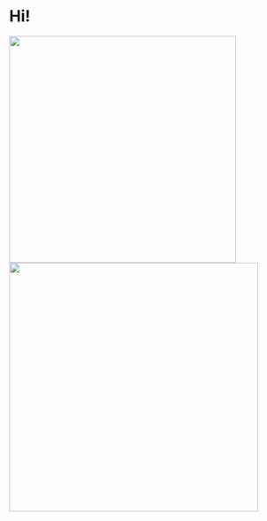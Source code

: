 # Hi!
<img width=410 src="https://github-readme-stats.vercel.app/api?username=henji243&count_private=true&theme=blueberry" />
<a href=https://github.com/henji243/ScratchTrend><img width=450  src="https://github-readme-stats.vercel.app/api/pin/?username=henji243&repo=scratchtrend&theme=blueberry" /><a/>
